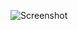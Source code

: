 ![Screenshot](https://raw.githubusercontent.com/Cryakl/Ultimate-RAT-Collection/refs/heads/main/ChinDoor/CHINA%20V1.0/Screenshot.png)
